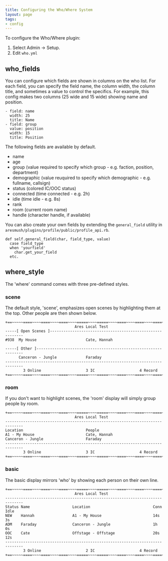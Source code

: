 ```yaml
---
title: Configuring the Who/Where System
layout: page
tags:
- config
---
```


To configure the Who/Where plugin:

1. Select Admin -> Setup.
2. Edit `who.yml`

## who_fields

You can configure which fields are shown in columns on the who list.  For each field, you can specify the field name, the column width, the column title, and sometimes a value to control the specifics.  For example, this config makes two columns (25 wide and 15 wide) showing name and position.

    - field: name
      width: 25
      title: Name
    - field: group
      value: position
      width: 15
      title: Position

The following fields are available by default.

* name
* age
* group  (value required to specify which group - e.g. faction, position, department)
* demographic (value reuquired to specify which demographic - e.g. fullname, callsign)
* status (colored IC/OOC status)
* connected (time connected - e.g. 2h)
* idle (time idle - e.g. 8s)
* rank
* room (current room name)
* handle (character handle, if available)

You can also create your own fields by extending the `general_field` utility in `aresmush/plugins/profile/public/profile_api.rb`.

    def self.general_field(char, field_type, value)
      case field_type
      when 'yourfield'
        char.get_your_field
      etc.

## where_style

The 'where' command comes with three pre-defined styles.

### scene

The default style, 'scene', emphasizes open scenes by highlighting them at the top.  Other people are then shown below.

    +==~~~~~====~~~~====~~~~====~~~~=====~~~~=====~~~~====~~~~====~~~~====~~~~~==+
                                   Ares Local Test                                
    -----[ Open Scenes ]----------------------------------------------------------
    #938  My House                      Cate, Hannah
    
    -----[ Other ]----------------------------------------------------------------
          Canceron - Jungle             Faraday
    ------------------------------------------------------------------------------
            3 Online                    3 IC                    4 Record         
    +==~~~~~====~~~~====~~~~====~~~~=====~~~~=====~~~~====~~~~====~~~~====~~~~~==+

### room

If you don't want to highlight scenes, the 'room' display will simply group people by room.

    +==~~~~~====~~~~====~~~~====~~~~=====~~~~=====~~~~====~~~~====~~~~====~~~~~==+
                                   Ares Local Test                                
    ------------------------------------------------------------------------------
    Location                            People
    A1 - My House                       Cate, Hannah
    Canceron - Jungle                   Faraday
    ------------------------------------------------------------------------------
            3 Online                    3 IC                    4 Record         
    +==~~~~~====~~~~====~~~~====~~~~=====~~~~=====~~~~====~~~~====~~~~====~~~~~==+

### basic

The basic display mirrors 'who' by showing each person on their own line.

    +==~~~~~====~~~~====~~~~====~~~~=====~~~~=====~~~~====~~~~====~~~~====~~~~~==+
                                   Ares Local Test                                
    ------------------------------------------------------------------------------
    Status Name                   Location                            Conn   Idle
    NEW    Hannah                 A1 - My House                       14s    3s
    ADM    Faraday                Canceron - Jungle                   1h     0s
    OOC    Cate                   Offstage - Offstage                 20s    12s
    ------------------------------------------------------------------------------
            3 Online                    2 IC                    4 Record         
    +==~~~~~====~~~~====~~~~====~~~~=====~~~~=====~~~~====~~~~====~~~~====~~~~~==+

